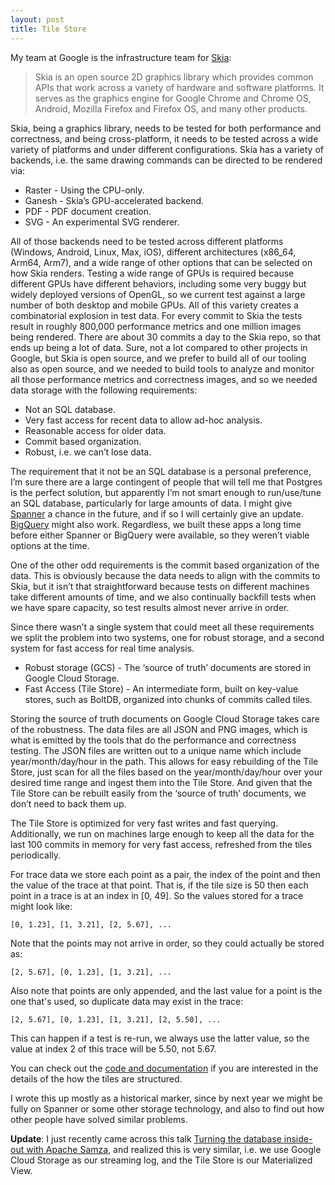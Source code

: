 ```yaml
---
layout: post
title: Tile Store
---
```


My team at Google is the infrastructure team for [Skia](https://skia.org):

> Skia is an open source 2D graphics library which provides common APIs that work
> across a variety of hardware and software platforms. It serves as the graphics
> engine for Google Chrome and Chrome OS, Android, Mozilla Firefox and Firefox
> OS, and many other products.

Skia, being a graphics library, needs to be tested for both performance and
correctness, and being cross-platform, it needs to be tested across a wide
variety of platforms and under different configurations. Skia has a variety of
backends, i.e. the same drawing commands can be directed to be rendered via:

  * Raster - Using the CPU-only.
  * Ganesh - Skia’s GPU-accelerated backend.
  * PDF - PDF document creation.
  * SVG - An experimental SVG renderer.

All of those backends need to be tested across different platforms (Windows,
Android, Linux, Max, iOS), different architectures (x86\_64, Arm64, Arm7), and a
wide range of other options that can be selected on how Skia renders. Testing a
wide range of GPUs is required because different GPUs have different behaviors,
including some very buggy but widely deployed versions of OpenGL, so we current
test against a large number of both desktop and mobile GPUs. All of this
variety creates a combinatorial explosion in test data. For every commit to
Skia the tests result in roughly 800,000 performance metrics and one million
images being rendered. There are about 30 commits a day to the Skia repo, so
that ends up being a lot of data. Sure, not a lot compared to other projects in
Google, but Skia is open source, and we prefer to build all of our tooling also
as open source, and we needed to build tools to analyze and monitor all those
performance metrics and correctness images, and so we needed data storage with
the following requirements:

  * Not an SQL database.
  * Very fast access for recent data to allow ad-hoc analysis.
  * Reasonable access for older data.
  * Commit based organization.
  * Robust, i.e. we can’t lose data.

The requirement that it not be an SQL database is a personal preference, I’m
sure there are a large contingent of people that will tell me that Postgres is
the perfect solution, but apparently I’m not smart enough to run/use/tune an
SQL database, particularly for large amounts of data. I might give [Spanner](https://cloud.google.com/spanner/) a
chance  in the future, and if so I will certainly give an update. [BigQuery](https://cloud.google.com/bigquery/)
might also work. Regardless, we built these apps a long time before either
Spanner or BigQuery were available, so they weren’t viable options at the time.

One of the other odd requirements is the commit based organization of the data.
This is obviously because the data needs to align with the commits to Skia, but
it isn’t that straightforward because tests on different machines take
different amounts of time, and we also continually backfill tests when we have
spare capacity, so test results almost never arrive in order.

Since there wasn’t a single system that could meet all these requirements we
split the problem into two systems, one for robust storage, and a second system
for fast access for real time analysis.

  * Robust storage (GCS) - The ‘source of truth’ documents are stored in Google Cloud Storage.
  * Fast Access (Tile Store) - An intermediate form, built on key-value stores, such as BoltDB, organized into chunks of commits called tiles.

Storing the source of truth documents on Google Cloud Storage takes care of the
robustness. The data files are all JSON and PNG images, which is what is
emitted by the tools that do the performance and correctness testing. The JSON
files are written out to a unique name which include year/month/day/hour in the
path. This allows for easy rebuilding of the Tile Store, just scan for all the
files based on the year/month/day/hour over your desired time range and ingest
them into the Tile Store. And given that the Tile Store can be rebuilt easily
from the ‘source of truth’ documents, we don’t need to back them up.

The Tile Store is optimized for very fast writes and fast querying.
Additionally, we run on machines large enough to keep all the data for the last
100 commits in memory for very fast access, refreshed from the tiles
periodically.

For trace data we store each point as a pair, the index of the point and then
the value of the trace at that point. That is, if the tile size is 50 then each
point in a trace is at an index in [0, 49]. So the values stored for a trace
might look like:

    [0, 1.23], [1, 3.21], [2, 5.67], ...

Note that the points may not arrive in order, so they could actually be stored
as:

    [2, 5.67], [0, 1.23], [1, 3.21], ...

Also note that points are only appended, and the last value for a point is the
one that's used, so duplicate data may exist in the trace:

    [2, 5.67], [0, 1.23], [1, 3.21], [2, 5.50], ...

This can happen if a test is re-run, we always use the latter value, so the
value at index 2 of this trace will be 5.50, not 5.67.

You can check out the [code and documentation](https://godoc.org/go.skia.org/infra/perf/go/ptracestore) if you are interested in the
details of the how the tiles are structured.

I wrote this up mostly as a historical marker, since by next year we might be
fully on Spanner or some other storage technology, and also to find out how
other people have solved similar problems.

**Update**: I just recently came across this talk
[Turning the database inside-out with Apache Samza](https://www.confluent.io/blog/turning-the-database-inside-out-with-apache-samza/),
and realized this is very similar, i.e. we use Google Cloud Storage as our
streaming log, and the Tile Store is our Materialized View.

